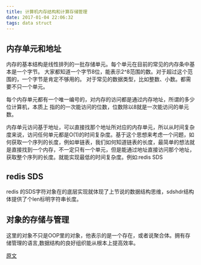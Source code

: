 ```yaml
---
title: 计算机内存结构和计算存储管理
date: 2017-01-04 22:06:32
tags: data struct
---
```

## 内存单元和地址
内存的基本结构是线性排列的一批存储单元。每个单元在目前的常见的内存条中基本是一个字节。
大家都知道一个字节8位，能表示2^8范围的数。对于超过这个范围的，一个字节是肯定不够用的。
对于常见的数据类型，比如整数、小数。都需要不只一个单元。

每个内存单元都有一个唯一编号的，对内存的访问都是通过内存地址，所谓的多少位计算机，本质上
指的的一次能访问的位数，位数除以8就是一次能访问的单元数。

内存单元访问基于地址，可以直接找那个地址所对应的内存单元，所以从时间复杂度来说，访问任何单元都是O(1)的时间复杂度。基于这个思想来考虑一个问题，如何获取一个序列的长度，例如单链表，我们如何知道链表的长度，最简单的想法就是直接找到一个内存，不一定只有一个单元，但是能通过地址直接访问那个地址，获取整个序列的长度。就能实现最低的时间复杂度。例如:redis SDS

## redis SDS
redis 的SDS字符对象在的底层实现就体现了上节说的数据结构思维，sdshdr结构体提供了个len标明字符串长度。

## 对象的存储与管理
这里的对象不只是OOP里的对象，他表示的是一个存在，或者说聚合体。拥有存储管理的语言,数据结构的良好组织能从根本上提高效率。


[原文](http://pyclear.me/2017/01/04/%E8%AE%A1%E7%AE%97%E6%9C%BA%E5%86%85%E5%AD%98%E7%BB%93%E6%9E%84%E5%92%8C%E8%AE%A1%E7%AE%97%E5%AD%98%E5%82%A8%E7%AE%A1%E7%90%86/)



